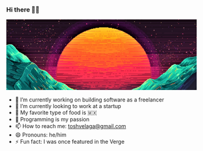 ### Hi there 👋🏽

![Colorful image](95697.jpg?raw=true)


- 🔭 I’m currently working on building software as a freelancer
- 🌱 I’m currently looking to work at a startup
- 🌮 My favorite type of food is 🇲🇽
- 💜 Programming is my passion 
- 📫 How to reach me: toshvelaga@gmail.com
- 😄 Pronouns: he/him
- ⚡ Fun fact: I was once featured in the Verge

